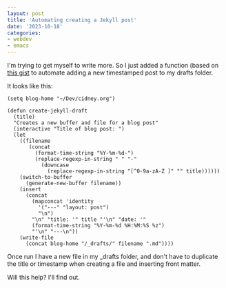 ```yaml
---
layout: post
title: 'Automating creating a Jekyll post'
date: '2023-10-18'
categories: 
- webdev
- emacs
---
```

I'm trying to get myself to write more. So I just added a function (based on [this gist](https://gist.github.com/tpanum/f1bcd76cfdc6d3f3b28a) to automate adding a new timestamped post to my drafts folder.

It looks like this:

```
(setq blog-home "~/Dev/cidney.org")

(defun create-jekyll-draft
  (title)
  "Creates a new buffer and file for a blog post"
  (interactive "Title of blog post: ")
  (let
    ((filename
       (concat
         (format-time-string "%Y-%m-%d-")
         (replace-regexp-in-string " " "-"
           (downcase
             (replace-regexp-in-string "[^0-9a-zA-Z ]" "" title))))))
    (switch-to-buffer
      (generate-new-buffer filename))
    (insert
      (concat
        (mapconcat 'identity
          '("---" "layout: post")
          "\n")
        "\n" "title: '" title "'\n" "date: '"
        (format-time-string "%Y-%m-%d %H:%M:%S %z")
        "'\n" "---\n"))
    (write-file
      (concat blog-home "/_drafts/" filename ".md"))))
```

Once run I have a new file in my _drafts folder, and don't have to duplicate the title or timestamp when creating a file and inserting front matter.

Will this help? I'll find out.
